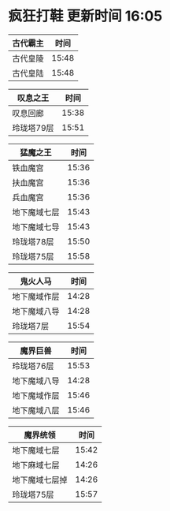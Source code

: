 # 疯狂打鞋 更新时间 16:05

| 古代霸主   | 时间    |
|--------|-------|
| 古代皇陵 | 15:48 |
| 古代皇陆 | 15:48 |

| 叹息之王   | 时间    |
|--------|-------|
| 叹息回廊 | 15:38 |
| 玲珑塔79层 | 15:51 |

| 猛魔之王   | 时间    |
|--------|-------|
| 铁血魔宫 | 15:36 |
| 扶血魔宫 | 15:36 |
| 兵血魔宫 | 15:36 |
| 地下魔域七层 | 15:43 |
| 地下魔域七导 | 15:43 |
| 玲珑塔78层 | 15:50 |
| 玲珑塔75层 | 15:58 |

| 鬼火人马   | 时间    |
|--------|-------|
| 地下魔域作层 | 14:28 |
| 地下魔域八导 | 14:28 |
| 玲珑塔7层 | 15:54 |

| 魔界巨兽   | 时间    |
|--------|-------|
| 玲珑塔76层 | 15:53 |
| 地下魔域八导 | 14:28 |
| 地下魔域作层 | 15:46 |
| 地下魔域八层 | 15:46 |

| 魔界统领   | 时间    |
|--------|-------|
| 地下魔域七层 | 15:42 |
| 地下麻域七层 | 14:26 |
| 地下魔域七层掉 | 14:26 |
| 玲珑塔75层 | 15:57 |